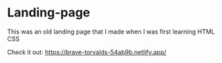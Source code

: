 # Landing-page

This was an old landing page that I made when I was first learning HTML CSS

Check it out: https://brave-torvalds-54ab9b.netlify.app/
